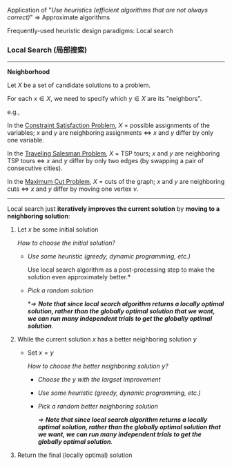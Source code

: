 Application of "*Use heuristics (efficient algorithms that are not always correct)*"   => Approximate algorithms

Frequently-used heuristic design paradigms: Local search

### Local Search (局部搜索)

***

**Neighborhood**

Let $X$ be a set of candidate solutions to a problem.

For each $x \in X$, we need to specify which $y \in X$ are its "neighbors".

e.g.,

In the <u>Constraint Satisfaction Problem</u>, $X$ = possible assignments of the variables; $x$ and $y$ are neighboring assignments <=> $x$ and $y$ differ by only one variable.

In the <u>Traveling Salesman Problem</u>, $X$ = TSP tours; $x$ and $y$ are neighboring TSP tours <=> $x$ and $y$ differ by only two edges (by swapping a pair of consecutive cities).

In the <u>Maximum Cut Problem</u>, $X$ = cuts of the graph; $x$ and $y$ are neighboring cuts <=> $x$ and $y$ differ by moving one vertex $v$.

***

Local search just **iteratively improves the current solution** by **moving to a neighboring solution**:

1. Let $x$ be some initial solution

   *How to choose the initial solution?*

   * *Use some heuristic (greedy, dynamic programming, etc.)*

     Use local search algorithm as a post-processing step to make the solution even approximately better.*

   * *Pick a random solution*

     **=> **Note that since local search algorithm returns a locally optimal solution, rather than the globally optimal solution that we want, we can run many independent trials to get the globally optimal solution**.*

2. While the current solution $x$ has a better neighboring solution $y$
   * Set $x = y$

     *How to choose the better neighboring solution $y$?*

     * *Choose the $y$ with the largset improvement*

     * *Use some heuristic (greedy, dynamic programming, etc.)*

     * *Pick a random better neighboring solution*

       *=> **Note that since local search algorithm returns a locally optimal solution, rather than the globally optimal solution that we want, we can run many independent trials to get the globally optimal solution**.*

3. Return the final (locally optimal) solution


